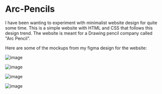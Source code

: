 ﻿# Arc-Pencils

I have been wanting to experiment with minimalist website design for quite some time. This is a simple website with HTML and CSS that follows this design trend. The website is meant for a Drawing pencil company called "Arc Pencil".

Here are some of the mockups from my figma design for the website:


![image](https://github.com/user-attachments/assets/4412e108-8f70-4550-9a4b-bfccc0d65aad)

![image](https://github.com/user-attachments/assets/0ebc8a5a-15c6-469b-b23e-fd643d5d7fa8)

![image](https://github.com/user-attachments/assets/1a6c6c8b-9bbd-4b22-8100-7fd269910ba7)

![image](https://github.com/user-attachments/assets/03b062ca-5f4b-452a-aea4-2b6403db7650)


